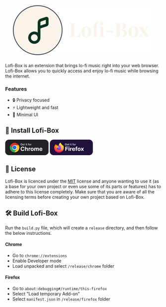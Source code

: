 <h1 align="center">
<sub>
<img src="assets/svg/readme.svg">
</sub>
</h1>

Lofi-Box is an extension that brings lo-fi music right into your web browser. Lofi-Box allows you to quickly access and enjoy lo-fi music while browsing the internet.

### Features

- 🔒 Privacy focused
- ⚡ Lightweight and fast
- 🎴 Minimal UI

## 💾 Install Lofi-Box

<img style="height: 50px;" src="/assets/png/chrome.png">
<img style="height: 50px;" src="/assets/png/firefox.png">

## 📄 License

Lofi-Box is licenced under the [MIT](/license.txt) license and anyone wanting to use it (as a base for your own project or even use some of its parts or features) has to adhere to this license completely. Make sure that you are aware of all the licensing terms before creating your own project based on Lofi-Box.

## 🛠️ Build Lofi-Box

Run the `build.py` file, which will create a `release` directory, and then follow the below instructions.

#### Chrome

- Go to `chrome://extensions`
- Enable Developer mode
- Load unpacked and select `/release/chrome` folder

#### Firefox

- Go to `about:debugging#/runtime/this-firefox`
- Select "Load temporary Add-on"
- Select `manifest.json` in `/release/firefox` folder
